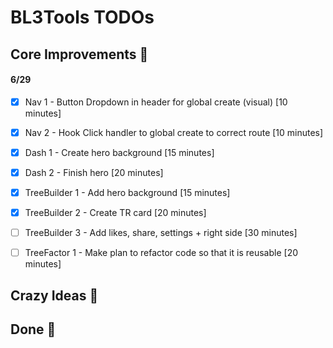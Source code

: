 # BL3Tools TODOs


## Core Improvements :round_pushpin:
#### 6/29
- [x] Nav 1 - Button Dropdown in header for global create (visual) [10 minutes]
- [x] Nav 2 - Hook Click handler to global create to correct route [10 minutes]

- [x] Dash 1 - Create hero background [15 minutes]
- [x] Dash 2 - Finish hero [20 minutes]

- [x] TreeBuilder 1 - Add hero background [15 minutes]
- [x] TreeBuilder 2 - Create TR card [20 minutes]
- [ ] TreeBuilder 3 - Add likes, share, settings + right side [30 minutes]

- [ ] TreeFactor 1 - Make plan to refactor code so that it is reusable [20 minutes]


## Crazy Ideas :tada:

## Done :checkered_flag:

